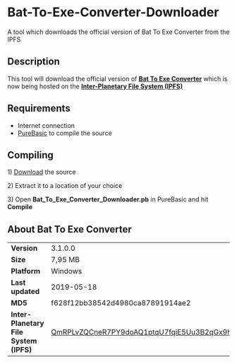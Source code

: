 # Bat-To-Exe-Converter-Downloader
A tool which downloads the official version of Bat To Exe Converter from the IPFS

<h2>Description</h2>
<p>This tool will download the official version of <b><a href="https://web.archive.org/web/20190305143024/http://f2ko.de/en/b2e.php" title="Bat To Exe Converter">Bat To Exe Converter</a></b> which is now being hosted on the <a href="https://ipfs.io" title="Inter-Planetary File System (IPFS)"><b>Inter-Planetary File System (IPFS)</b></a>
</p>

<h2>Requirements</h2>
<ul>
<li>Internet connection</li>
<li><a href="https://www.purebasic.com/">PureBasic</a> to compile the source</li>
</ul>

<h2>Compiling</h2>
<p> 1) <a href="https://github.com/99fk/Bat-To-Exe-Converter-Downloader/archive/master.zip">Download</a> the source</p>
<p> 2) Extract it to a location of your choice</p>
<p> 3) Open <b>Bat_To_Exe_Converter_Downloader.pb</b> in PureBasic and hit <b>Compile</b></p>

<h2>About Bat To Exe Converter</h2>

<table>
<tr>
<td><b>Version</b></td>
<td>3.1.0.0</td>
</tr>
<tr>
<td><b>
Size</b></td>
<td>7,95 MB</td>
</tr>
<tr>
<td><b>
Platform</b></td>
<td>Windows</td>
</tr>
<tr>
<td><b>
Last updated</b></td>
<td>2019-05-18</td>
</tr>
<tr>
<td><b>
MD5</b></td>
<td>f628f12bb38542d4980ca87891914ae2</td>
</tr>

<tr>
<td><b>
Inter-Planetary File System (IPFS)</b></td>
<td>
<a href="http://127.0.0.1:8080/ipfs/QmRPLvZQCneR7PY9doAQ1ptqU7fqiE5Uu3B2qGx9haYDx5" target="_blank">
QmRPLvZQCneR7PY9doAQ1ptqU7fqiE5Uu3B2qGx9haYDx5
</a>
</td>
</tr>

</table>
